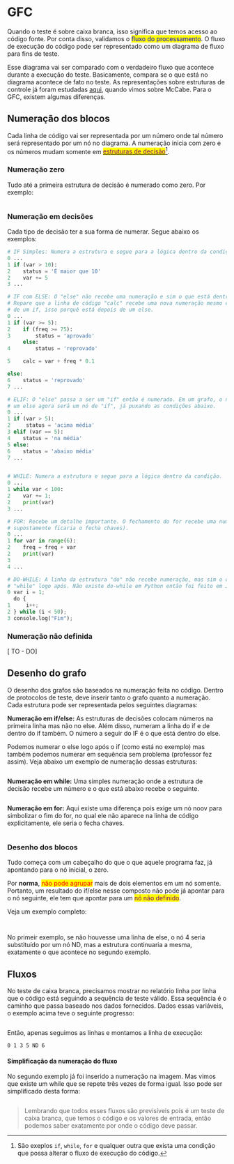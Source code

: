 # GFC

Quando o teste é sobre caixa branca, isso significa que temos acesso ao código fonte. Por conta disso, validamos o <mark style="color:blue;">fluxo do processamento</mark>. O fluxo de execução do código pode ser representado como um diagrama de fluxo para fins de teste.

Esse diagrama vai ser comparado com o verdadeiro fluxo que acontece durante a execução do teste. Basicamente, compara se o que está no diagrama acontece de fato no teste. As representações sobre estruturas de controle já foram estudadas [aqui](../../../semestre-1/fundamentos-de-sistemas/qualidade.md#mccabe), quando vimos sobre McCabe. Para o GFC, existem algumas diferenças.

## Numeração dos blocos

Cada linha de código vai ser representada por um número onde tal número será representado por um nó no diagrama. A numeração inicia com zero e os números mudam somente em [<mark style="color:purple;">estruturas de decisão</mark>](#user-content-fn-1)[^1].

### **Numeração zero**

Tudo até a primeira estrutura de decisão é numerado como zero. Por exemplo:

<figure><img src="../../../.gitbook/assets/gfc numeração de blocos.png" alt=""><figcaption></figcaption></figure>

### **Numeração em decisões**

Cada tipo de decisão ter a sua forma de numerar. Segue abaixo os exemplos:

```python
# IF Simples: Numera a estrutura e segue para a lógica dentro da condição.
0 ...
1 if (var > 10):                
2    status = 'É maior que 10'
2    var += 5
3 ...

# IF com ELSE: O "else" não recebe uma numeração e sim o que está dentro dele.
# Repare que a linha de código "calc" recebe uma nova numeração mesmo estando dentro
# de um if, isso porquê está depois de um else.
0 ...
1 if (var >= 5): 
2    if (freq >= 75):
3        status = 'aprovado'
     else:
4        status = 'reprovado'

5    calc = var + freq * 0.1

else:
6    status = 'reprovado'
7 ...

# ELIF: O "else" passa a ser um "if" então é numerado. Em um grafo, o nó que seria
# um else agora será um nó de "if", já puxando as condições abaixo.
0 ...
1 if (var > 5): 
2     status = 'acima média'    
3 elif (var == 5):
4    status = 'na média'
5 else:
6    status = 'abaixo média'
7 ...


# WHILE: Numera a estrutura e segue para a lógica dentro da condição.
0 ...
1 while var < 100:
2    var += 1;
2    print(var)
3 ...

# FOR: Recebe um detalhe importante. O fechamento do for recebe uma numeração (onde
# supostamente ficaria o fecha chaves).
0 ...
1 for var in range(6):
2    freq = freq + var
2    print(var)
3
4 ...

# DO-WHILE: A linha da estrutura "do" não recebe numeração, mas sim o conteúdo e o
# "while" logo após. Não existe do-while em Python então foi feito em JavaScript.
0 var i = 1;
  do {
1     i++;
2 } while (i < 50);
3 console.log("Fim");
```

### Numeração não definida

\[ TO - DO]

## Desenho do grafo

O desenho dos grafos são baseados na numeração feita no código. Dentro de protocolos de teste, deve inserir tanto o grafo quanto a numeração. Cada estrutura pode ser representada pelos seguintes diagramas:









**Numeração em if/else:** As estruturas de decisões colocam números na primeira linha mas não no else. Além disso, numeram a linha do if e de dentro do if também. O número a seguir do IF é o que está dentro do else.&#x20;

Podemos numerar o else logo após o if (como está no exemplo) mas também podemos numerar em sequência sem problema (professor fez assim). Veja abaixo um exemplo de numeração dessas estruturas:

<figure><img src="../../../.gitbook/assets/gfc numeração de blocos ifelse.png" alt=""><figcaption></figcaption></figure>

**Numeração em while:** Uma simples numeração onde a estrutura de decisão recebe um número e o que está abaixo recebe o seguinte.

<figure><img src="../../../.gitbook/assets/while em gfc.png" alt=""><figcaption></figcaption></figure>

**Numeração em for:** Aqui existe uma diferença pois exige um nó noov para simbolizar o fim do for, no qual ele não aparece na linha de código explicitamente, ele seria o fecha chaves.

<figure><img src="../../../.gitbook/assets/for em gfc.png" alt=""><figcaption></figcaption></figure>

### Desenho dos blocos

Tudo começa com um cabeçalho do que o que aquele programa faz, já apontando para o nó inicial, o zero.

Por **norma**, <mark style="color:red;">não pode agrupar</mark> mais de dois elementos em um nó somente. Portanto, um resultado do if/else nesse composto não pode já apontar para o nó seguinte, ele tem que apontar para um <mark style="color:purple;">nó não definido</mark>.

Veja um exemplo completo:

<figure><img src="../../../.gitbook/assets/gfc.png" alt=""><figcaption></figcaption></figure>

<figure><img src="../../../.gitbook/assets/gfc de while prático.png" alt=""><figcaption></figcaption></figure>

No primeir exemplo, se não houvesse uma linha de else, o nó 4 seria substituído por um nó ND, mas a estrutura continuaria a mesma, exatamente o que acontece no segundo exemplo.

## Fluxos

No teste de caixa branca, precisamos mostrar no relatório linha por linha que o código está seguindo a sequência de teste válido. Essa sequência é o caminho que passa baseado nos dados fornecidos. Dados essas variáveis, o exemplo acima teve o seguinte progresso:

<figure><img src="../../../.gitbook/assets/linhas de execução gfc.png" alt=""><figcaption></figcaption></figure>

Então, apenas seguimos as linhas e montamos a linha de execução:

```
0 1 3 5 ND 6
```

#### Simplificação da numeração do fluxo

No segundo exemplo já foi inserido a numeração na imagem. Mas vimos que existe um while que se repete três vezes de forma igual. Isso pode ser simplificado desta forma:

<figure><img src="../../../.gitbook/assets/numeração processo gfc.png" alt=""><figcaption></figcaption></figure>

> Lembrando que todos esses fluxos são previsíveis pois é um teste de caixa branca, que temos o código e os valores de entrada, então podemos saber exatamente por onde o código deve passar.

[^1]: São exeplos `if`, `while`, `for` e qualquer outra que exista uma condição que possa alterar o fluxo de execução do código.

